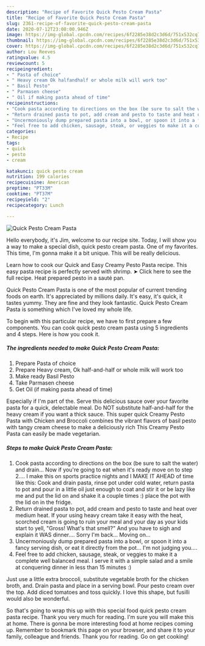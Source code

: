 ```yaml
---
description: "Recipe of Favorite Quick Pesto Cream Pasta"
title: "Recipe of Favorite Quick Pesto Cream Pasta"
slug: 2361-recipe-of-favorite-quick-pesto-cream-pasta
date: 2020-07-12T23:08:00.946Z
image: https://img-global.cpcdn.com/recipes/6f2285e38d2c3d6d/751x532cq70/quick-pesto-cream-pasta-recipe-main-photo.jpg
thumbnail: https://img-global.cpcdn.com/recipes/6f2285e38d2c3d6d/751x532cq70/quick-pesto-cream-pasta-recipe-main-photo.jpg
cover: https://img-global.cpcdn.com/recipes/6f2285e38d2c3d6d/751x532cq70/quick-pesto-cream-pasta-recipe-main-photo.jpg
author: Lou Reeves
ratingvalue: 4.5
reviewcount: 5
recipeingredient:
- " Pasta of choice"
- " Heavy cream Ok halfandhalf or whole milk will work too"
- " Basil Pesto"
- " Parmasen cheese"
- " Oil if making pasta ahead of time"
recipeinstructions:
- "Cook pasta according to directions on the box (be sure to salt the water) and drain... Now if you&#39;re going to eat when it&#39;s ready move on to step 2.... I make this on sports practice nights and I MAKE IT AHEAD of time like this: Cook and drain pasta, rinse pot under cold water, return pasta to pot and pour in a little oil just enough to coat and stir it or be lazy like me and put the lid on and shake it a couple times :) place the pot with the lid on in the fridge."
- "Return drained pasta to pot, add cream and pesto to taste and heat over medium heat. If your using heavy cream take it easy with the heat, scorched cream is going to ruin your meal and your day as your kids start to yell, &#34;Gross! What&#39;s that smelI?&#34; And you have to sigh and explain it WAS dinner.... Sorry I&#39;m back... Moving on..."
- "Uncermoniously dump prepared pasta into a bowl, or spoon it into a fancy serving dish, or eat it directly from the pot... I&#39;m not judging you...."
- "Feel free to add chicken, sausage, steak, or veggies to make it a complete well balanced meal. I serve it with a simple salad and a smile at conquering dinner in less than 15 minutes :)"
categories:
- Recipe
tags:
- quick
- pesto
- cream

katakunci: quick pesto cream 
nutrition: 199 calories
recipecuisine: American
preptime: "PT33M"
cooktime: "PT37M"
recipeyield: "2"
recipecategory: Lunch

---
```



![Quick Pesto Cream Pasta](https://img-global.cpcdn.com/recipes/6f2285e38d2c3d6d/751x532cq70/quick-pesto-cream-pasta-recipe-main-photo.jpg)

Hello everybody, it's Jim, welcome to our recipe site. Today, I will show you a way to make a special dish, quick pesto cream pasta. One of my favorites. This time, I'm gonna make it a bit unique. This will be really delicious.

Learn how to cook our Quick and Easy Creamy Pesto Pasta recipe. This easy pasta recipe is perfectly served with shrimp. ➤ Click here to see the full recipe. Heat prepared pesto in a sauté pan.

Quick Pesto Cream Pasta is one of the most popular of current trending foods on earth. It's appreciated by millions daily. It's easy, it's quick, it tastes yummy. They are fine and they look fantastic. Quick Pesto Cream Pasta is something which I've loved my whole life.


To begin with this particular recipe, we have to first prepare a few components. You can cook quick pesto cream pasta using 5 ingredients and 4 steps. Here is how you cook it.

<!--inarticleads1-->

##### The ingredients needed to make Quick Pesto Cream Pasta:

1. Prepare  Pasta of choice
1. Prepare  Heavy cream, Ok half-and-half or whole milk will work too
1. Make ready  Basil Pesto
1. Take  Parmasen cheese
1. Get  Oil (if making pasta ahead of time)


Especially if I&#39;m part of the. Serve this delicious sauce over your favorite pasta for a quick, delectable meal. Do NOT substitute half-and-half for the heavy cream if you want a thick sauce. This super quick Creamy Pesto Pasta with Chicken and Broccoli combines the vibrant flavors of basil pesto with tangy cream cheese to make a deliciously rich This Creamy Pesto Pasta can easily be made vegetarian. 

<!--inarticleads2-->

##### Steps to make Quick Pesto Cream Pasta:

1. Cook pasta according to directions on the box (be sure to salt the water) and drain... Now if you&#39;re going to eat when it&#39;s ready move on to step 2.... I make this on sports practice nights and I MAKE IT AHEAD of time like this: Cook and drain pasta, rinse pot under cold water, return pasta to pot and pour in a little oil just enough to coat and stir it or be lazy like me and put the lid on and shake it a couple times :) place the pot with the lid on in the fridge.
1. Return drained pasta to pot, add cream and pesto to taste and heat over medium heat. If your using heavy cream take it easy with the heat, scorched cream is going to ruin your meal and your day as your kids start to yell, &#34;Gross! What&#39;s that smelI?&#34; And you have to sigh and explain it WAS dinner.... Sorry I&#39;m back... Moving on...
1. Uncermoniously dump prepared pasta into a bowl, or spoon it into a fancy serving dish, or eat it directly from the pot... I&#39;m not judging you....
1. Feel free to add chicken, sausage, steak, or veggies to make it a complete well balanced meal. I serve it with a simple salad and a smile at conquering dinner in less than 15 minutes :)


Just use a little extra broccoli, substitute vegetable broth for the chicken broth, and. Drain pasta and place in a serving bowl. Pour pesto cream over the top. Add diced tomatoes and toss quickly. I love this shape, but fusilli would also be wonderful. 

So that's going to wrap this up with this special food quick pesto cream pasta recipe. Thank you very much for reading. I'm sure you will make this at home. There is gonna be more interesting food at home recipes coming up. Remember to bookmark this page on your browser, and share it to your family, colleague and friends. Thank you for reading. Go on get cooking!
